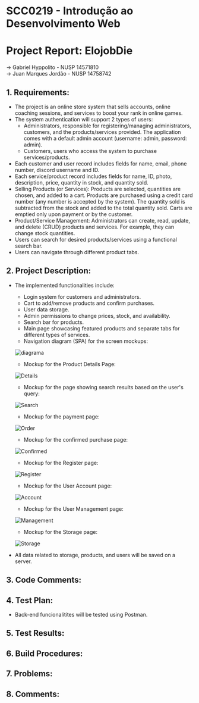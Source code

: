 # SCC0219 - Introdução ao Desenvolvimento Web <br/>

# Project Report: ElojobDie
-> Gabriel Hyppolito - NUSP 14571810 </br>
-> Juan Marques Jordão - NUSP 14758742 </br>

## 1. Requirements:
  * The project is an online store system that sells accounts, online coaching sessions, and services to boost your rank in online games.
  * The system authentication will support 2 types of users:
      - Administrators, responsible for registering/managing administrators, customers, and the products/services provided. The application comes with a default admin account (username: admin, password: admin).
      - Customers, users who access the system to purchase services/products.
  * Each customer and user record includes fields for name, email, phone number, discord username and ID.
  * Each service/product record includes fields for name, ID, photo, description, price, quantity in stock, and quantity sold.
  * Selling Products (or Services): Products are selected, quantities are chosen, and added to a cart. Products are purchased using a credit card number (any number is accepted by the system). The quantity sold is subtracted from the stock and added to the total quantity sold. Carts are emptied only upon payment or by the customer.
  * Product/Service Management: Administrators can create, read, update, and delete (CRUD) products and services. For example, they can change stock quantities.
  * Users can search for desired products/services using a functional search bar.
  * Users can navigate through different product tabs.

## 2. Project Description:
  * The implemented functionalities include:
     - Login system for customers and administrators.
     - Cart to add/remove products and confirm purchases.
     - User data storage.
     - Admin permissions to change prices, stock, and availability.
     - Search bar for products.
     - Main page showcasing featured products and separate tabs for different types of services.

    * Navigation diagram (SPA) for the screen mockups:
     <p>
      <img src="Prototypes/diagrama.png" alt="diagrama">
     </p>

    * Mockup for the Product Details Page:
     <p>
      <img src="Prototypes/prodDetails.png" alt="Details"/>
     </p>

    * Mockup for the page showing search results based on the user's query:
     <p>
      <img src="Prototypes/searchResult.png" alt="Search"/>
     </p>

    * Mockup for the payment page:
     <p>
      <img src="Prototypes/orderPage.png" alt="Order"/>
     </p>

    * Mockup for the confirmed purchase page:
     <p>
      <img src="Prototypes/confirmedPage.png" alt="Confirmed"/>
     </p>

    * Mockup for the Register page:
     <p>
      <img src="Prototypes/registerPage.png" alt="Register"/>
     </p>

    * Mockup for the User Account page:
     <p>
      <img src="Prototypes/UserAccount.png" alt="Account"/>
     </p>

    * Mockup for the User Management page:
     <p>
      <img src="Prototypes/userManagement.png" alt="Management"/>
     </p>

    * Mockup for the Storage page:
     <p>
      <img src="Prototypes/storagePage.png" alt="Storage"/>
     </p>
     
   * All data related to storage, products, and users will be saved on a server.

## 3. Code Comments:

## 4. Test Plan:
* Back-end funcionalitites will be tested using Postman.

## 5. Test Results:

## 6. Build Procedures:

## 7. Problems:

## 8. Comments:
